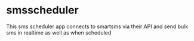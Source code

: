 # smsscheduler
This sms scheduler app connects to smartsms via their API and send bulk sms in realtime as well as when scheduled
